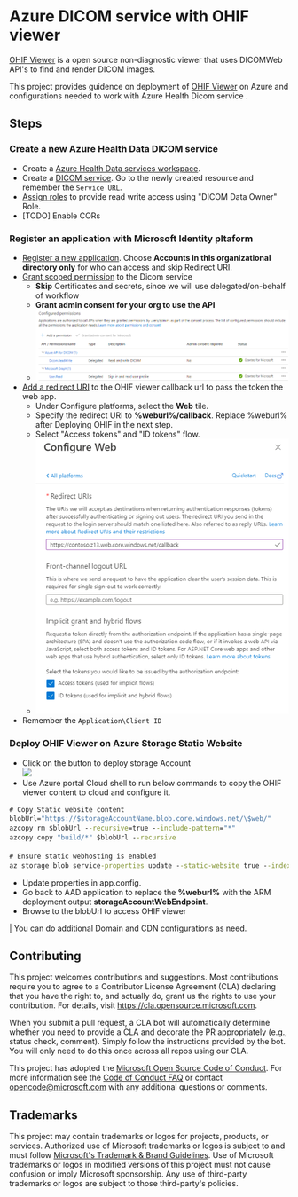 # Azure DICOM service with OHIF viewer

[OHIF Viewer](https://ohif.org/) is a open source non-diagnostic viewer that uses DICOMWeb API's to find and render DICOM images.

This project provides guidence on deployment of [OHIF Viewer](https://ohif.org/) on Azure and configurations needed to work with Azure Health Dicom service .

## Steps
### Create a new Azure Health Data DICOM service
- Create a [Azure Health Data services workspace](https://docs.microsoft.com/en-us/azure/healthcare-apis/healthcare-apis-quickstart).
- Create a [DICOM service](https://docs.microsoft.com/en-us/azure/healthcare-apis/dicom/deploy-dicom-services-in-azure). Go to the newly created resource and remember the `Service URL`.
- [Assign roles](https://docs.microsoft.com/en-us/azure/healthcare-apis/configure-azure-rbac#assign-roles-for-the-dicom-service) to provide read write access using "DICOM Data Owner" Role.
- [TODO] Enable CORs

### Register an application with Microsoft Identity pltaform
- [Register a new application](https://docs.microsoft.com/en-us/azure/active-directory/develop/quickstart-register-app#register-an-application). Choose <b>Accounts in this organizational directory only</b> for who can access and skip Redirect URI.
- [Grant scoped permission](https://docs.microsoft.com/en-us/azure/healthcare-apis/register-application) to the Dicom service
    - <b>Skip</b> Certificates and secrets, since we will use delegated/on-behalf of workflow
    - <b>Grant admin consent for your org to use the API</b>
    - ![API permissions view with Admin consent](docs/imgs/aad-api-permission.png)
- [Add a redirect URI](https://docs.microsoft.com/en-us/azure/active-directory/develop/quickstart-register-app#add-a-redirect-uri) to the OHIF viewer callback url to pass the token the web app.
    - Under Configure platforms, select the <b>Web</b> tile.
    - Specify the redirect URI to <b>%weburl%/callback</b>. Replace %weburl% after Deploying OHIF in the next step. 
    - Select "Access tokens" and "ID tokens" flow.
    - ![Auth Redirect setup](docs/imgs/aad-auth-redirect.png)
- Remember the `Application\Client ID`

### Deploy OHIF Viewer on Azure Storage Static Website 

- Click on the button to deploy storage Account </br> <a href="https://portal.azure.com/#create/Microsoft.Template/uri/https%3A%2F%2Fraw.githubusercontent.com%2Fmicrosoft%2Fdicom-ohif%2Fmain%2Ftemplates%2Fdeploy-ohif-azure.json" target="_blank"><img src="https://aka.ms/deploytoazurebutton"/></a>
- Use Azure portal Cloud shell to run below commands to copy the OHIF viewer content to cloud and configure it.

```cmd
# Copy Static website content
blobUrl="https://$storageAccountName.blob.core.windows.net/\$web/"
azcopy rm $blobUrl --recursive=true --include-pattern="*"
azcopy copy "build/*" $blobUrl --recursive

# Ensure static webhosting is enabled
az storage blob service-properties update --static-website true --index-document "index.html" --404-document "index.html" --account-name $storageAccountName --auth-mode login
```
- Update properties in app.config. 
- Go back to AAD application to replace the <b>%weburl%</b> with the ARM deployment output <b>storageAccountWebEndpoint</b>.
- Browse to the blobUrl to access OHIF viewer


| You can do additional Domain and CDN configurations as need.

## Contributing

This project welcomes contributions and suggestions.  Most contributions require you to agree to a
Contributor License Agreement (CLA) declaring that you have the right to, and actually do, grant us
the rights to use your contribution. For details, visit https://cla.opensource.microsoft.com.

When you submit a pull request, a CLA bot will automatically determine whether you need to provide
a CLA and decorate the PR appropriately (e.g., status check, comment). Simply follow the instructions
provided by the bot. You will only need to do this once across all repos using our CLA.

This project has adopted the [Microsoft Open Source Code of Conduct](https://opensource.microsoft.com/codeofconduct/).
For more information see the [Code of Conduct FAQ](https://opensource.microsoft.com/codeofconduct/faq/) or
contact [opencode@microsoft.com](mailto:opencode@microsoft.com) with any additional questions or comments.

## Trademarks

This project may contain trademarks or logos for projects, products, or services. Authorized use of Microsoft 
trademarks or logos is subject to and must follow 
[Microsoft's Trademark & Brand Guidelines](https://www.microsoft.com/en-us/legal/intellectualproperty/trademarks/usage/general).
Use of Microsoft trademarks or logos in modified versions of this project must not cause confusion or imply Microsoft sponsorship.
Any use of third-party trademarks or logos are subject to those third-party's policies.
